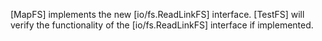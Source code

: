 [MapFS] implements the new [io/fs.ReadLinkFS] interface.
[TestFS] will verify the functionality of the [io/fs.ReadLinkFS] interface if implemented.
